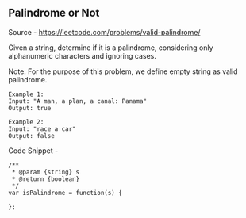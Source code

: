
## Palindrome or Not
Source - https://leetcode.com/problems/valid-palindrome/

Given a string, determine if it is a palindrome, considering only alphanumeric characters and ignoring cases.

Note: For the purpose of this problem, we define empty string as valid palindrome.

```
Example 1:
Input: "A man, a plan, a canal: Panama"
Output: true
```

```
Example 2:
Input: "race a car"
Output: false
```

Code Snippet - 
```
/**
 * @param {string} s
 * @return {boolean}
 */
var isPalindrome = function(s) {

};
```